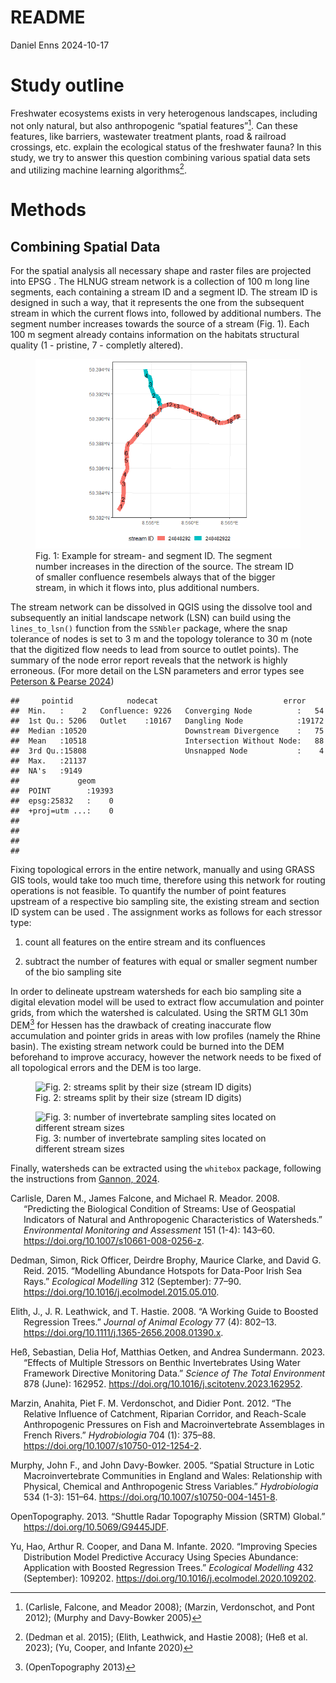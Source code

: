 README
================
Daniel Enns
2024-10-17

# Study outline

Freshwater ecosystems exists in very heterogenous landscapes, including
not only natural, but also anthropogenic “spatial features”[^1]. Can
these features, like barriers, wastewater treatment plants, road &
railroad crossings, etc. explain the ecological status of the freshwater
fauna? In this study, we try to answer this question combining various
spatial data sets and utilizing machine learning algorithms[^2].

# Methods

## Combining Spatial Data

For the spatial analysis all necessary shape and raster files are
projected into EPSG . The HLNUG stream network is a collection of 100 m
long line segments, each containing a stream ID and a segment ID. The
stream ID is designed in such a way, that it represents the one from the
subsequent stream in which the current flows into, followed by
additional numbers. The segment number increases towards the source of a
stream (Fig. 1). Each 100 m segment already contains information on the
habitats structural quality (1 - pristine, 7 - completly altered).

<figure>
<img src="README_files/figure-gfm/ID_example_figure-1.png"
alt="Fig. 1: Example for stream- and segment ID. The segment number increases in the direction of the source. The stream ID of smaller confluence resembels always that of the bigger stream, in which it flows into, plus additional numbers." />
<figcaption aria-hidden="true">Fig. 1: Example for stream- and segment
ID. The segment number increases in the direction of the source. The
stream ID of smaller confluence resembels always that of the bigger
stream, in which it flows into, plus additional numbers.</figcaption>
</figure>

The stream network can be dissolved in QGIS using the dissolve tool and
subsequently an initial landscape network (LSN) can build using the
`lines_to_lsn()` function from the `SSNbler` package, where the snap
tolerance of nodes is set to 3 m and the topology tolerance to 30 m
(note that the digitized flow needs to lead from source to outlet
points). The summary of the node error report reveals that the network
is highly erroneous. (For more detail on the LSN parameters and error
types see [Peterson & Pearse
2024](https://github.com/pet221/SSNbler/blob/main/inst/tutorials/Topology_Editing/QGIS/TopologyEditing_QGIS.pdf))

    ##     pointid            nodecat                            error      
    ##  Min.   :    2   Confluence: 9226   Converging Node          :   54  
    ##  1st Qu.: 5206   Outlet    :10167   Dangling Node            :19172  
    ##  Median :10520                      Downstream Divergence    :   75  
    ##  Mean   :10518                      Intersection Without Node:   88  
    ##  3rd Qu.:15808                      Unsnapped Node           :    4  
    ##  Max.   :21137                                                       
    ##  NA's   :9149                                                        
    ##             geom      
    ##  POINT        :19393  
    ##  epsg:25832   :    0  
    ##  +proj=utm ...:    0  
    ##                       
    ##                       
    ##                       
    ## 

Fixing topological errors in the entire network, manually and using
GRASS GIS tools, would take too much time, therefore using this network
for routing operations is not feasible. To quantify the number of point
features upstream of a respective bio sampling site, the existing stream
and section ID system can be used . The assignment works as follows for
each stressor type:

1.  count all features on the entire stream and its confluences

2.  subtract the number of features with equal or smaller segment number
    of the bio sampling site

In order to delineate upstream watersheds for each bio sampling site a
digital elevation model will be used to extract flow accumulation and
pointer grids, from which the watershed is calculated. Using the SRTM
GL1 30m DEM[^3] for Hessen has the drawback of creating inaccurate flow
accumulation and pointer grids in areas with low profiles (namely the
Rhine basin). The existing stream network could be burned into the DEM
beforehand to improve accuracy, however the network needs to be fixed of
all topological errors and the DEM is too large.

<figure>
<img src="README_files/figure-gfm/stream_size_figure-1.png"
alt="Fig. 2: streams split by their size (stream ID digits)" />
<figcaption aria-hidden="true">Fig. 2: streams split by their size
(stream ID digits)</figcaption>
</figure>

<figure>
<img src="README_files/figure-gfm/plot_mzb_stream_count-1.png"
alt="Fig. 3: number of invertebrate sampling sites located on different stream sizes" />
<figcaption aria-hidden="true">Fig. 3: number of invertebrate sampling
sites located on different stream sizes</figcaption>
</figure>

Finally, watersheds can be extracted using the `whitebox` package,
following the instructions from [Gannon,
2024](https://vt-hydroinformatics.github.io/Quarto_Book/15-Watershed-Delineation-and-Analysis.html).

<div id="refs" class="references csl-bib-body hanging-indent"
entry-spacing="0">

<div id="ref-carlisle2008" class="csl-entry">

Carlisle, Daren M., James Falcone, and Michael R. Meador. 2008.
“Predicting the Biological Condition of Streams: Use of Geospatial
Indicators of Natural and Anthropogenic Characteristics of Watersheds.”
*Environmental Monitoring and Assessment* 151 (1-4): 143–60.
<https://doi.org/10.1007/s10661-008-0256-z>.

</div>

<div id="ref-dedman2015" class="csl-entry">

Dedman, Simon, Rick Officer, Deirdre Brophy, Maurice Clarke, and David
G. Reid. 2015. “Modelling Abundance Hotspots for Data-Poor Irish Sea
Rays.” *Ecological Modelling* 312 (September): 77–90.
<https://doi.org/10.1016/j.ecolmodel.2015.05.010>.

</div>

<div id="ref-elith2008" class="csl-entry">

Elith, J., J. R. Leathwick, and T. Hastie. 2008. “A Working Guide to
Boosted Regression Trees.” *Journal of Animal Ecology* 77 (4): 802–13.
<https://doi.org/10.1111/j.1365-2656.2008.01390.x>.

</div>

<div id="ref-heß2023" class="csl-entry">

Heß, Sebastian, Delia Hof, Matthias Oetken, and Andrea Sundermann. 2023.
“Effects of Multiple Stressors on Benthic Invertebrates Using Water
Framework Directive Monitoring Data.” *Science of The Total Environment*
878 (June): 162952. <https://doi.org/10.1016/j.scitotenv.2023.162952>.

</div>

<div id="ref-marzin2012" class="csl-entry">

Marzin, Anahita, Piet F. M. Verdonschot, and Didier Pont. 2012. “The
Relative Influence of Catchment, Riparian Corridor, and Reach-Scale
Anthropogenic Pressures on Fish and Macroinvertebrate Assemblages in
French Rivers.” *Hydrobiologia* 704 (1): 375–88.
<https://doi.org/10.1007/s10750-012-1254-2>.

</div>

<div id="ref-murphy2005" class="csl-entry">

Murphy, John F., and John Davy-Bowker. 2005. “Spatial Structure in Lotic
Macroinvertebrate Communities in England and Wales: Relationship with
Physical, Chemical and Anthropogenic Stress Variables.” *Hydrobiologia*
534 (1-3): 151–64. <https://doi.org/10.1007/s10750-004-1451-8>.

</div>

<div id="ref-opentopography2013a" class="csl-entry">

OpenTopography. 2013. “Shuttle Radar Topography Mission (SRTM) Global.”
<https://doi.org/10.5069/G9445JDF>.

</div>

<div id="ref-yu2020" class="csl-entry">

Yu, Hao, Arthur R. Cooper, and Dana M. Infante. 2020. “Improving Species
Distribution Model Predictive Accuracy Using Species Abundance:
Application with Boosted Regression Trees.” *Ecological Modelling* 432
(September): 109202. <https://doi.org/10.1016/j.ecolmodel.2020.109202>.

</div>

</div>

[^1]: (Carlisle, Falcone, and Meador 2008); (Marzin, Verdonschot, and
    Pont 2012); (Murphy and Davy-Bowker 2005)

[^2]: (Dedman et al. 2015); (Elith, Leathwick, and Hastie 2008); (Heß et
    al. 2023); (Yu, Cooper, and Infante 2020)

[^3]: (OpenTopography 2013)
